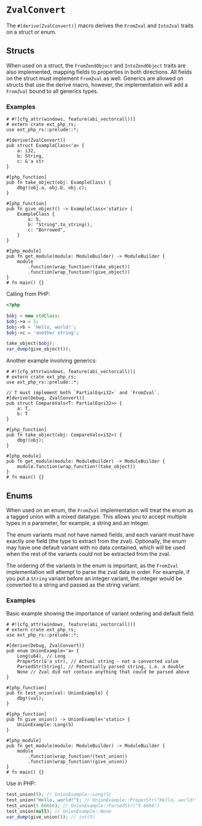 # `ZvalConvert`

The `#[derive(ZvalConvert)]` macro derives the `FromZval` and `IntoZval` traits
on a struct or enum.

## Structs

When used on a struct, the `FromZendObject` and `IntoZendObject` traits are also
implemented, mapping fields to properties in both directions. All fields on the
struct must implement `FromZval` as well. Generics are allowed on structs that
use the derive macro, however, the implementation will add a `FromZval` bound to
all generics types.

### Examples

```rust,no_run
# #![cfg_attr(windows, feature(abi_vectorcall))]
# extern crate ext_php_rs;
use ext_php_rs::prelude::*;

#[derive(ZvalConvert)]
pub struct ExampleClass<'a> {
    a: i32,
    b: String,
    c: &'a str
}

#[php_function]
pub fn take_object(obj: ExampleClass) {
    dbg!(obj.a, obj.b, obj.c);
}

#[php_function]
pub fn give_object() -> ExampleClass<'static> {
    ExampleClass {
        a: 5,
        b: "String".to_string(),
        c: "Borrowed",
    }
}

#[php_module]
pub fn get_module(module: ModuleBuilder) -> ModuleBuilder {
    module
        .function(wrap_function!(take_object))
        .function(wrap_function!(give_object))
}
# fn main() {}
```

Calling from PHP:

```php
<?php

$obj = new stdClass;
$obj->a = 5;
$obj->b = 'Hello, world!';
$obj->c = 'another string';

take_object($obj);
var_dump(give_object());
```

Another example involving generics:

```rust,no_run
# #![cfg_attr(windows, feature(abi_vectorcall))]
# extern crate ext_php_rs;
use ext_php_rs::prelude::*;

// T must implement both `PartialEq<i32>` and `FromZval`.
#[derive(Debug, ZvalConvert)]
pub struct CompareVals<T: PartialEq<i32>> {
    a: T,
    b: T
}

#[php_function]
pub fn take_object(obj: CompareVals<i32>) {
    dbg!(obj);
}

#[php_module]
pub fn get_module(module: ModuleBuilder) -> ModuleBuilder {
    module.function(wrap_function!(take_object))
}
# fn main() {}
```

## Enums

When used on an enum, the `FromZval` implementation will treat the enum as a
tagged union with a mixed datatype. This allows you to accept multiple types in
a parameter, for example, a string and an integer.

The enum variants must not have named fields, and each variant must have exactly
one field (the type to extract from the zval). Optionally, the enum may have one
default variant with no data contained, which will be used when the rest of the
variants could not be extracted from the zval.

The ordering of the variants in the enum is important, as the `FromZval`
implementation will attempt to parse the zval data in order. For example, if you
put a `String` variant before an integer variant, the integer would be converted
to a string and passed as the string variant.

### Examples

Basic example showing the importance of variant ordering and default field:

```rust,no_run
# #![cfg_attr(windows, feature(abi_vectorcall))]
# extern crate ext_php_rs;
use ext_php_rs::prelude::*;

#[derive(Debug, ZvalConvert)]
pub enum UnionExample<'a> {
    Long(u64), // Long
    ProperStr(&'a str), // Actual string - not a converted value
    ParsedStr(String), // Potentially parsed string, i.e. a double
    None // Zval did not contain anything that could be parsed above
}

#[php_function]
pub fn test_union(val: UnionExample) {
    dbg!(val);
}

#[php_function]
pub fn give_union() -> UnionExample<'static> {
    UnionExample::Long(5)
}

#[php_module]
pub fn get_module(module: ModuleBuilder) -> ModuleBuilder {
    module
        .function(wrap_function!(test_union))
        .function(wrap_function!(give_union))
}
# fn main() {}
```

Use in PHP:

```php
test_union(5); // UnionExample::Long(5)
test_union("Hello, world!"); // UnionExample::ProperStr("Hello, world!")
test_union(5.66666); // UnionExample::ParsedStr("5.6666")
test_union(null); // UnionExample::None
var_dump(give_union()); // int(5)
```
